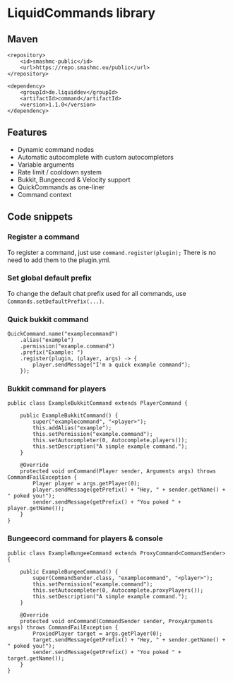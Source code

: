 # LiquidCommands library


## Maven
```
<repository>
	<id>smashmc-public</id>
	<url>https://repo.smashmc.eu/public</url>
</repository>
```

```
<dependency>
	<groupId>de.liquiddev</groupId>
	<artifactId>command</artifactId>
	<version>1.1.0</version>
</dependency>
```

## Features
* Dynamic command nodes
* Automatic autocomplete with custom autocompletors
* Variable arguments
* Rate limit / cooldown system
* Bukkit, Bungeecord & Velocity support
* QuickCommands as one-liner
* Command context

## Code snippets

### Register a command
To register a command, just use ```command.register(plugin);```
There is no need to add them to the plugin.yml.

### Set global default prefix
To change the default chat prefix used for all commands, use `Commands.setDefaultPrefix(...)`.

### Quick bukkit command
```
QuickCommand.name("examplecommand")
	.alias("example")
	.permission("example.command")
	.prefix("Example: ")
	.register(plugin, (player, args) -> {
		player.sendMessage("I'm a quick example command");
	});
```

### Bukkit command for players
```
public class ExampleBukkitCommand extends PlayerCommand {

	public ExampleBukkitCommand() {
		super("examplecommand", "<player>");
		this.addAlias("example");
		this.setPermission("example.command");
		this.setAutocompleter(0, Autocomplete.players());
		this.setDescription("A simple example command.");
	}

	@Override
	protected void onCommand(Player sender, Arguments args) throws CommandFailException {
		Player player = args.getPlayer(0);
		player.sendMessage(getPrefix() + "Hey, " + sender.getName() + " poked you!");
		sender.sendMessage(getPrefix() + "You poked " + player.getName());
	}
}
```

### Bungeecord command for players & console
```
public class ExampleBungeeCommand extends ProxyCommand<CommandSender> {

	public ExampleBungeeCommand() {
		super(CommandSender.class, "examplecommand", "<player>");
		this.setPermission("example.command");
		this.setAutocompleter(0, Autocomplete.proxyPlayers());
		this.setDescription("A simple example command.");
	}

	@Override
	protected void onCommand(CommandSender sender, ProxyArguments args) throws CommandFailException {
		ProxiedPlayer target = args.getPlayer(0);
		target.sendMessage(getPrefix() + "Hey, " + sender.getName() + " poked you!");
		sender.sendMessage(getPrefix() + "You poked " + target.getName());
	}
}
```


